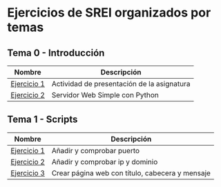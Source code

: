 # Ejercicios de SREI organizados por temas

## Tema 0 - Introducción
Nombre | Descripción
-------|--------
[Ejercicio 1](https://docs.google.com/document/d/1dlVUJuzfQTONVz5xtFPL2qg-rBDrMF9NC45Dw1ynX_g/edit) |  Actividad de presentación de la asignatura
[Ejercicio 2](https://docs.google.com/document/d/1nujAuFxPMMbzd41sCeLrsj1H_BdG7FqnDU0pR86ydYQ/edit) |  Servidor Web Simple con Python

## Tema 1 - Scripts
Nombre | Descripción
-------|--------
[Ejercicio 1](https://docs.google.com/document/d/1mle9a06Q4ef6UAageLSLrV1Y9GAFbtef5SN421QYYVs/edit) | Añadir y comprobar puerto
[Ejercicio 2](https://docs.google.com/document/d/1SqxRAu_YzyHaaZGjQl80qSyvYOx7eY3_ihjQLyE5e6U/edit) | Añadir y comprobar ip y dominio
[Ejercicio 3](https://docs.google.com/document/d/18BM9nZt-eAwzkeRZj4Kk3KgL_ZQNvDOpZ2gQw-T_BFs/edit) | Crear página web con título, cabecera y mensaje
